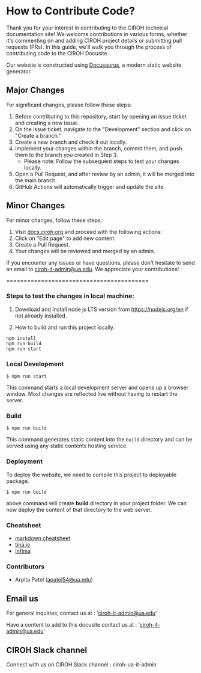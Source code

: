 # How to Contribute Code?

Thank you for your interest in contributing to the CIROH technical documentation site! We welcome contributions in various forms, whether it's commenting on and adding CIROH project details or submitting pull requests (PRs). In this guide, we'll walk you through the process of contributing code to the CIROH Docusite.

Our website is constructed using [Docusaurus](https://docusaurus.io/), a modern static website generator.

## Major Changes

For significant changes, please follow these steps:

1. Before contributing to this repository, start by opening an issue ticket and creating a new issue.
2. On the issue ticket, navigate to the "Development" section and click on "Create a branch."
3. Create a new branch and check it out locally.
4. Implement your changes within the branch, commit them, and push them to the branch you created in Step 3.
   - Please note: Follow the subsequent steps to test your changes locally.
5. Open a Pull Request, and after review by an admin, it will be merged into the main branch.
6. GitHub Actions will automatically trigger and update the site.

## Minor Changes

For minor changes, follow these steps:

1. Visit [docs.ciroh.org](https://docs.ciroh.org) and proceed with the following actions:
2. Click on "Edit page" to add new content.
3. Create a Pull Request.
4. Your changes will be reviewed and merged by an admin.

If you encounter any issues or have questions, please don't hesitate to send an email to ciroh-it-admin@ua.edu. We appreciate your contributions!


=========================================

### Steps to test the changes in local machine:

1. Download and Install node js LTS version from https://nodejs.org/en if not already installed.

2. How to build and run this project locally.

``` 
npm install
npm run build
npm run start
```

### Local Development

```
$ npm run start
```

This command starts a local development server and opens up a browser window. Most changes are reflected live without having to restart the server.

### Build

```
$ npm run build
```

This command generates static content into the `build` directory and can be served using any static contents hosting service.

### Deployment

To deploy the website, we need to compile this project to deployable package. 

```
$ npm run build
```

above command will create **build** directory in your project folder. We can now deploy the content of that directory to the web server. 

### Cheatsheet

- [markdown cheatsheet](https://github.com/adam-p/markdown-here/wiki/Markdown-Cheatsheet)
- [tina.io](https://tina.io/)
- [Infima](https://infima.dev/docs/getting-started/introduction)

### Contributors
- Arpita Patel (apatel54@ua.edu)

## Email us

For general inquiries, contact us at : 'ciroh-it-admin@ua.edu'

Have a content to add to this docusite contact us at : 'ciroh-it-admin@ua.edu'


## CIROH Slack channel

Connect with us on CIROH Slack channel : ciroh-ua-it-admin